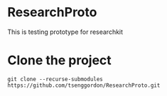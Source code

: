 # ResearchProto
This is testing prototype for researchkit

Clone the project
======
```
git clone --recurse-submodules https://github.com/tsenggordon/ResearchProto.git
```

